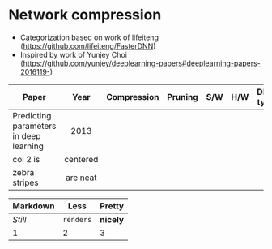 # Network compression

- Categorization based on work of lifeiteng (https://github.com/lifeiteng/FasterDNN)
- Inspired by work of Yunjey Choi (https://github.com/yunjey/deeplearning-papers#deeplearning-papers-2016119-)




| Paper         | Year  | Compression | Pruning | S/W | H/W | DNN type |
| ------------- |:-----:| -----------:| -------:| ---:| ---:| --------:|
| Predicting parameters in deep learning | 2013 |             |         |     |     |          | 
| col 2 is      | centered      |             |         |     |     |          |
| zebra stripes | are neat      |             |         |     |     |          |


Markdown | Less | Pretty
--- | --- | ---
*Still* | `renders` | **nicely**
1 | 2 | 3
